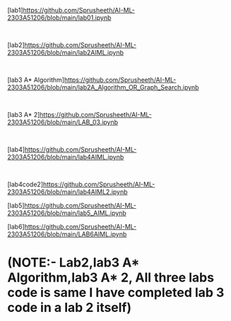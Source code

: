 [lab1]https://github.com/Sprusheeth/AI-ML-2303A51206/blob/main/lab01.ipynb

<br>

[lab2]https://github.com/Sprusheeth/AI-ML-2303A51206/blob/main/lab2AIML.ipynb

<br>

[lab3 A* Algorithm]https://github.com/Sprusheeth/AI-ML-2303A51206/blob/main/lab2A_Algorithm_OR_Graph_Search.ipynb

<br>

[lab3 A* 2]https://github.com/Sprusheeth/AI-ML-2303A51206/blob/main/LAB_03.ipynb

<br>

[lab4]https://github.com/Sprusheeth/AI-ML-2303A51206/blob/main/lab4AIML.ipynb

<br>

[lab4code2]https://github.com/Sprusheeth/AI-ML-2303A51206/blob/main/lab4AIML2.ipynb<br>

[lab5]https://github.com/Sprusheeth/AI-ML-2303A51206/blob/main/lab5_AIML.ipynb<br>

[lab6]https://github.com/Sprusheeth/AI-ML-2303A51206/blob/main/LAB6AIML.ipynb<br>

<h1>(NOTE:- Lab2,lab3 A* Algorithm,lab3 A* 2, All three labs code is same I have completed lab 3 code in a lab 2 itself)</h1>
